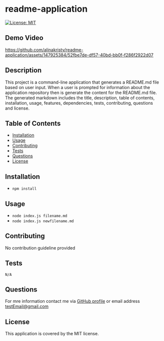 # readme-application

[![License: MIT](https://img.shields.io/badge/License-MIT-yellow.svg)](https://opensource.org/licenses/MIT)

## Demo Video
https://github.com/alinakristy/readme-application/assets/147925384/52fbe7de-df57-40bd-bb0f-f286f2922d07



## Description
This project is a command-line application that generates a README.md file based on user input. When a user is prompted for information about the application repository then is generate the content for the README.md file. The generated markdown includes the title, description, table of contents, installation, usage, features, dependencies, tests, contributing, questions and license.

## Table of Contents 
- [Installation](#installation)
- [Usage](#usage)
- [Contributing](#contributing)
- [Tests](#tests)
- [Questions](#questions)
- [License](#license)

## Installation 
- `npm install`

## Usage 
- `node index.js filename.md`
- `node index.js newfilename.md`

## Contributing 
No contribution guideline provided

## Tests
```N/A```

## Questions 
For mre information contact me via [GitHub profile](https://github.com/alinakristy) or email address <testEmail@gmail.com>
  
## License 
This application is covered by the MIT license.

